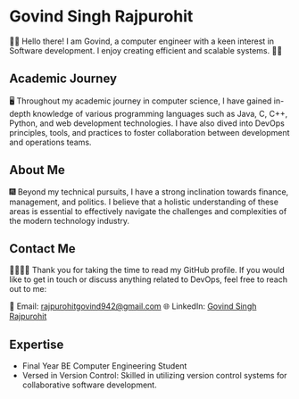 # Govind Singh Rajpurohit

🙋‍♂️ Hello there! I am Govind, a computer engineer with a keen interest in Software development. I enjoy creating efficient and scalable systems. 👨‍💻

## Academic Journey

🖥️ Throughout my academic journey in computer science, I have gained in-depth knowledge of various programming languages such as Java, C, C++, Python, and web development technologies. I have also dived into DevOps principles, tools, and practices to foster collaboration between development and operations teams. 

## About Me

🎆 Beyond my technical pursuits, I have a strong inclination towards finance, management, and politics. I believe that a holistic understanding of these areas is essential to effectively navigate the challenges and complexities of the modern technology industry. 

## Contact Me

🫱🏻‍🫲🏻 Thank you for taking the time to read my GitHub profile. If you would like to get in touch or discuss anything related to DevOps, feel free to reach out to me:

📧 Email: rajpurohitgovind942@gmail.com
🌐 LinkedIn: [Govind Singh Rajpurohit](https://www.linkedin.com/in/govind-rajpurohit-33561b2a2/)

## Expertise

- Final Year BE Computer Engineering Student
- Versed in Version Control: Skilled in utilizing version control systems for collaborative software development.
